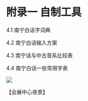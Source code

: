 # 附录一 自制工具

4.1 南宁白话字词典

4.2 南宁白话输入方案

4.3 南宁话与中古音系比较表

4.4 南宁白话一些常用字表

<!--
![](https://s2.ax1x.com/2019/10/29/KgxO39.jpg)
-->

![](https://polite-cranachan-566a82.netlify.app/data-store/nanningPic/wuizin.jpg)

【会展中心夜景】
